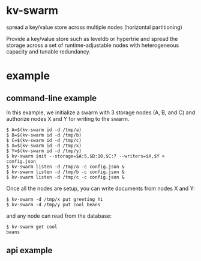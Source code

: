 # kv-swarm

spread a key/value store across multiple nodes (horizontal partitioning)

Provide a key/value store such as leveldb or hypertrie and spread the storage
across a set of runtime-adjustable nodes with heterogeneous capacity and tunable
redundancy.

# example

## command-line example

In this example, we initialize a swarm with 3 storage nodes (A, B, and C)
and authorize nodes X and Y for writing to the swarm.

```
$ A=$(kv-swarm id -d /tmp/a)
$ B=$(kv-swarm id -d /tmp/b)
$ C=$(kv-swarm id -d /tmp/c)
$ X=$(kv-swarm id -d /tmp/x)
$ Y=$(kv-swarm id -d /tmp/y)
$ kv-swarm init --storage=$A:5,$B:10,$C:7 --writers=$X,$Y > config.json
$ kv-swarm listen -d /tmp/a -c config.json &
$ kv-swarm listen -d /tmp/b -c config.json &
$ kv-swarm listen -d /tmp/c -c config.json &
```

Once all the nodes are setup, you can write documents from nodes X and Y:

```
$ kv-swarm -d /tmp/x put greeting hi
$ kv-swarm -d /tmp/y put cool beans
```

and any node can read from the database:

```
$ kv-swarm get cool
beans
```

## api example

``` js
```


